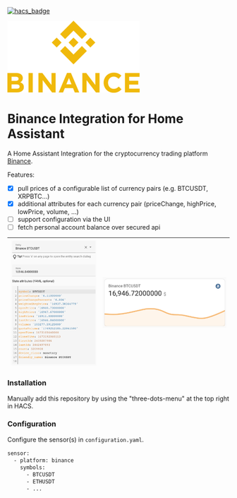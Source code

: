 [![hacs_badge](https://img.shields.io/badge/HACS-Custom-41BDF5.svg)](https://github.com/hacs/integration)



![Binance Logo](images/binance_logo.png)

# Binance Integration for Home Assistant
A Home Assistant Integration for the cryptocurrency trading platform [Binance](https://www.binance.com/en).

Features:
 - [x] pull prices of a configurable list of currency pairs (e.g. BTCUSDT, XRPBTC...)
 - [x] additional attributes for each currency pair (priceChange, highPrice, lowPrice, volume, ...)
 - [ ] support configuration via the UI
 - [ ]  fetch personal account balance over secured api

| ![Binance Logo](images/screenshot_2.png) | ![Binance Logo](images/screenshot_1.png) |
|---|---|


### Installation
Manually add this repository by using the "three-dots-menu" at the top right in HACS.

### Configuration
Configure the sensor(s) in ``configuration.yaml``. 
```
sensor:
  - platform: binance
    symbols:
      - BTCUSDT
      - ETHUSDT
      - ...
```
